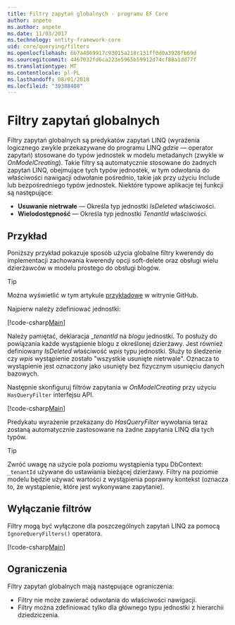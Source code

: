 ```yaml
---
title: Filtry zapytań globalnych - programu EF Core
author: anpete
ms.author: anpete
ms.date: 11/03/2017
ms.technology: entity-framework-core
uid: core/querying/filters
ms.openlocfilehash: 6b7a4069917c93015a218c131ff0d0a3920fb69d
ms.sourcegitcommit: 4467032fd6ca223e5965b59912d74cf88a1dd77f
ms.translationtype: MT
ms.contentlocale: pl-PL
ms.lasthandoff: 08/01/2018
ms.locfileid: "39388408"
---
```

# <a name="global-query-filters"></a>Filtry zapytań globalnych

Filtry zapytań globalnych są predykatów zapytań LINQ (wyrażenia logicznego zwykle przekazywane do programu LINQ *gdzie* — operator zapytań) stosowane do typów jednostek w modelu metadanych (zwykle w *OnModelCreating*). Takie filtry są automatycznie stosowane do żadnych zapytań LINQ, obejmujące tych typów jednostek, w tym odwołania do właściwości nawigacji odwołanie pośrednio, takie jak przy użyciu Include lub bezpośredniego typów jednostek. Niektóre typowe aplikacje tej funkcji są następujące:

* **Usuwanie nietrwałe** — Określa typ jednostki *IsDeleted* właściwości.
* **Wielodostępność** — Określa typ jednostki *TenantId* właściwości.

## <a name="example"></a>Przykład

Poniższy przykład pokazuje sposób użycia globalne filtry kwerendy do implementacji zachowania kwerendy opcji soft-delete oraz obsługi wielu dzierżawców w modelu prostego do obsługi blogów.

> [!TIP]
> Można wyświetlić w tym artykule [przykładowe](https://github.com/aspnet/EntityFrameworkCore/tree/master/samples/QueryFilters) w witrynie GitHub.

Najpierw należy zdefiniować jednostki:

[!code-csharp[Main](../../../efcore-repo/samples/QueryFilters/Program.cs#Entities)]

Należy pamiętać, deklaracja __tenantId_ na _blogu_ jednostki. To posłuży do powiązania każde wystąpienie blogu z określonej dzierżawy. Jest również definiowany _IsDeleted_ właściwość _wpis_ typu jednostki. Służy to śledzenie czy _wpis_ wystąpienie zostało "wszystkie usunięte nietrwale". Oznacza to wystąpienie jest oznaczony jako usunięty bez fizycznym usunięciu danych bazowych.

Następnie skonfiguruj filtrów zapytania w _OnModelCreating_ przy użyciu ```HasQueryFilter``` interfejsu API.

[!code-csharp[Main](../../../efcore-repo/samples/QueryFilters/Program.cs#Configuration)]

Predykatu wyrażenie przekazany do _HasQueryFilter_ wywołania teraz zostaną automatycznie zastosowane na żadne zapytania LINQ dla tych typów.

> [!TIP]
> Zwróć uwagę na użycie pola poziomu wystąpienia typu DbContext: ```_tenantId``` używane do ustawiania bieżącej dzierżawy. Filtry na poziomie modelu będzie używać wartości z wystąpienia poprawny kontekst (oznacza to, że wystąpienie, które jest wykonywane zapytanie).

## <a name="disabling-filters"></a>Wyłączanie filtrów

Filtry mogą być wyłączone dla poszczególnych zapytań LINQ za pomocą ```IgnoreQueryFilters()``` operatora.

[!code-csharp[Main](../../../efcore-repo/samples/QueryFilters/Program.cs#IgnoreFilters)]

## <a name="limitations"></a>Ograniczenia

Filtry zapytań globalnych mają następujące ograniczenia:

* Filtry nie może zawierać odwołania do właściwości nawigacji.
* Filtry można zdefiniować tylko dla głównego typu jednostki z hierarchii dziedziczenia.
